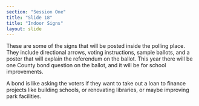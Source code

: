 ```yaml
---
section: "Session One"
title: "Slide 18"
title: "Indoor Signs"
layout: slide
---
```


These are some of the signs that will be posted inside the polling place.  They include directional arrows, voting instructions, sample ballots, and a poster that will explain the referendum on the ballot.  This year there will be one County bond question on the ballot, and it will be for school improvements. 

A bond is like asking the voters if they want to take out a loan to finance projects like building schools, or renovating libraries, or maybe improving park facilities. 
